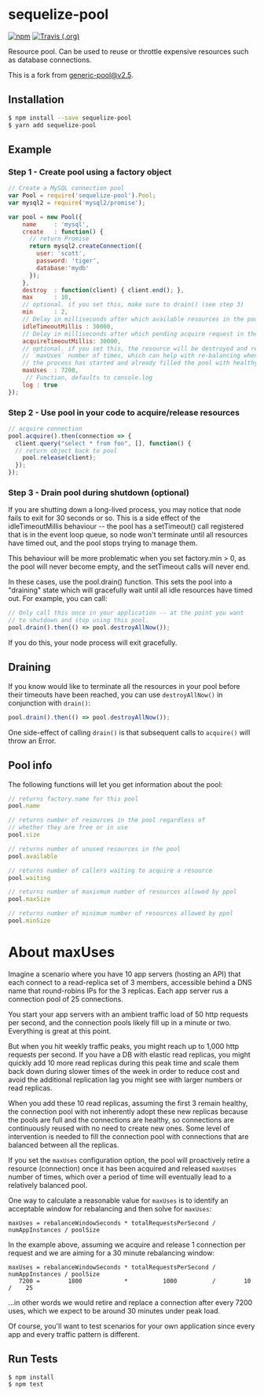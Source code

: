 # sequelize-pool

[![npm](https://img.shields.io/npm/v/sequelize-pool.svg?style=flat-square)](https://www.npmjs.com/package/sequelize-pool)
[![Travis (.org)](https://img.shields.io/travis/sushantdhiman/sequelize-pool.svg?style=flat-square)](https://travis-ci.org/sushantdhiman/sequelize-pool)


  Resource pool. Can be used to reuse or throttle expensive resources such as
  database connections.

  This is a fork from [generic-pool@v2.5](https://github.com/coopernurse/node-pool/tree/v2.5).

## Installation

```bash
$ npm install --save sequelize-pool
$ yarn add sequelize-pool
```

## Example

### Step 1 - Create pool using a factory object

```js
// Create a MySQL connection pool
var Pool = require('sequelize-pool').Pool;
var mysql2 = require('mysql2/promise');

var pool = new Pool({
    name     : 'mysql',
    create   : function() {
      // return Promise
      return mysql2.createConnection({
        user: 'scott',
        password: 'tiger',
        database:'mydb'
      });
    },
    destroy  : function(client) { client.end(); },
    max      : 10,
    // optional. if you set this, make sure to drain() (see step 3)
    min      : 2,
    // Delay in milliseconds after which available resources in the pool will be destroyed.
    idleTimeoutMillis : 30000,
    // Delay in milliseconds after which pending acquire request in the pool will be rejected.
    acquireTimeoutMillis: 30000,
    // optional. if you set this, the resource will be destroyed and replaced after it has been used
    // `maxUses` number of times, which can help with re-balancing when pool members are added after
    // the process has started and already filled the pool with healthy connections.  See below for details.
    maxUses  : 7200,
     // Function, defaults to console.log
    log : true
});
```

### Step 2 - Use pool in your code to acquire/release resources

```js
// acquire connection
pool.acquire().then(connection => {
  client.query("select * from foo", [], function() {
  // return object back to pool
    pool.release(client);
  });
});
```

### Step 3 - Drain pool during shutdown (optional)

If you are shutting down a long-lived process, you may notice
that node fails to exit for 30 seconds or so.  This is a side
effect of the idleTimeoutMillis behaviour -- the pool has a
setTimeout() call registered that is in the event loop queue, so
node won't terminate until all resources have timed out, and the pool
stops trying to manage them.

This behaviour will be more problematic when you set factory.min > 0,
as the pool will never become empty, and the setTimeout calls will
never end.

In these cases, use the pool.drain() function.  This sets the pool
into a "draining" state which will gracefully wait until all
idle resources have timed out.  For example, you can call:

```js
// Only call this once in your application -- at the point you want
// to shutdown and stop using this pool.
pool.drain().then(() => pool.destroyAllNow());
```

If you do this, your node process will exit gracefully.

## Draining

If you know would like to terminate all the resources in your pool before
their timeouts have been reached, you can use `destroyAllNow()` in conjunction
with `drain()`:

```js
pool.drain().then(() => pool.destroyAllNow());
```

One side-effect of calling `drain()` is that subsequent calls to `acquire()`
will throw an Error.

## Pool info

The following functions will let you get information about the pool:

```js
// returns factory.name for this pool
pool.name

// returns number of resources in the pool regardless of
// whether they are free or in use
pool.size

// returns number of unused resources in the pool
pool.available

// returns number of callers waiting to acquire a resource
pool.waiting

// returns number of maxixmum number of resources allowed by ppol
pool.maxSize

// returns number of minimum number of resources allowed by ppol
pool.minSize

```

# About maxUses

Imagine a scenario where you have 10 app servers (hosting an API) that each connect to a read-replica set of 3 members, accessible behind a DNS name that round-robins IPs for the 3 replicas.  Each app server rus a connection pool of 25 connections.

You start your app servers with an ambient traffic load of 50 http requests per second, and the connection pools likely fill up in a minute or two.  Everything is great at this point.

But when you hit weekly traffic peaks, you might reach up to 1,000 http requests per second.  If you have a DB with elastic read replicas, you might quickly add 10 more read replicas during this peak time and scale them back down during slower times of the week in order to reduce cost and avoid the additional replication lag you might see with larger numbers or read replicas.

When you add these 10 read replicas, assuming the first 3 remain healthy, the connection pool with not inherently adopt these new replicas because the pools are full and the connections are healthy, so connections are continuously reused with no need to create new ones.  Some level of intervention is needed to fill the connection pool with connections that are balanced between all the replicas.

If you set the `maxUses` configuration option, the pool will proactively retire a resource (connection) once it has been acquired and released `maxUses` number of times, which over a period of time will eventually lead to a relatively balanced pool.

One way to calculate a reasonable value for `maxUses` is to identify an acceptable window for rebalancing and then solve for `maxUses`:

```
maxUses = rebalanceWindowSeconds * totalRequestsPerSecond / numAppInstances / poolSize
```

In the example above, assuming we acquire and release 1 connection per request and we are aiming for a 30 minute rebalancing window:

```
maxUses = rebalanceWindowSeconds * totalRequestsPerSecond / numAppInstances / poolSize
   7200 =        1800            *          1000          /        10       /    25
```

...in other words we would retire and replace a connection after every 7200 uses, which we expect to be around 30 minutes under peak load.

Of course, you'll want to test scenarios for your own application since every app and every traffic pattern is different.

## Run Tests

    $ npm install
    $ npm test